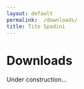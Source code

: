```yaml
---
layout:	default
permalink:	/downloads/
title: Tito Spadini
---
```


# Downloads

Under construction...